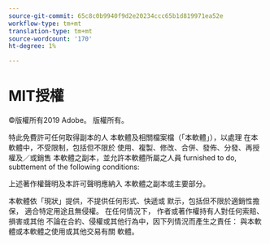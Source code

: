 ```yaml
---
source-git-commit: 65c8c0b9940f9d2e20234ccc65b1d819971ea52e
workflow-type: tm+mt
translation-type: tm+mt
source-wordcount: '170'
ht-degree: 1%

---
```

# MIT授權

©版權所有2019 Adobe。 版權所有。

特此免費許可任何取得副本的人
本軟體及相關檔案檔（「本軟體」），以處理
在本軟體中，不受限制，包括但不限於
使用、複製、修改、合併、發佈、分發、再授權及／或銷售
本軟體之副本，並允許本軟體所屬之人員
furnished to do, subttement of the following conditions:

上述著作權聲明及本許可聲明應納入
本軟體之副本或主要部分。

本軟體依「現狀」提供，不提供任何形式、快遞或
默示，包括但不限於適銷性擔保，
適合特定用途且無侵權。 在任何情況下，
作者或著作權持有人對任何索賠、損害或其他
不論在合約、侵權或其他行為中，因下列情況而產生之責任：
與本軟體或本軟體之使用或其他交易有關
軟體。
